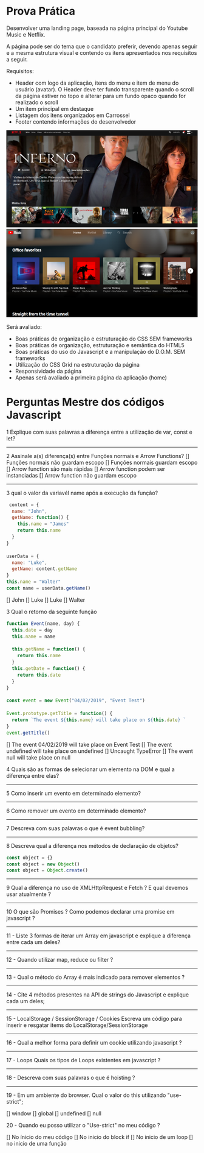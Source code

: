 # Prova Prática

Desenvolver uma landing page, baseada na página principal do Youtube  Music e Netflix.

A página pode ser do tema que o candidato preferir, devendo apenas seguir e a mesma estrutura visual e contendo os itens apresentados nos requisitos a seguir.

Requisitos:

- Header com logo da aplicação, itens do menu e item de menu do usuário (avatar). O Header deve ter fundo transparente quando o scroll da página estiver no topo e alterar para um fundo opaco quando for realizado o 	scroll
-   Um item principal em destaque
-   Listagem dos itens organizados em Carrossel
-   Footer contendo informações do desenvolvedor

![Netflix](imgs/netflix.png)
![Netflix](imgs/yt-music.png)

Será avaliado:

-   Boas práticas de organização e estruturação do CSS SEM frameworks
-   Boas práticas de organização, estruturação e semântica do HTML5    
-   Boas práticas do uso do Javascript e a manipulação do D.O.M.  SEM frameworks
-   Utilização do CSS Grid na estruturação da página    
-   Responsividade da página    
-   Apenas será avaliado a primeira página da aplicação (home)

# Perguntas Mestre dos códigos Javascript
1 Explique com suas palavras a diferença entre a utilização de var, const e let?

--- 
2 Assinale a(s) diferença(s) entre Funções normais e Arrow Functions? 
    [] Funções normais não guardam escopo 
    [] Funções normais guardam escopo
    [] Arrow function são mais rápidas
    [] Arrow function podem ser instanciadas
    [] Arrow function não guardam escopo 

---

3 qual o valor da variavél name após a execução da função?
```javascript
 content = {
  name: "John",
  getName: function() {
    this.name = "James"
    return this.name
  }
}

userData = {
  name: "Luke",
  getName: content.getName
}
this.name = "Walter"
const name = userData.getName()

```
[] John 
[] Luke
[] Luke
[] Walter

3 Qual o retorno da seguinte função 
```javascript
function Event(name, day) {
  this.date = day
  this.name = name

  this.getName = function() {
    return this.name
  }
  this.getDate = function() {
    return this.date
  }
}

const event = new Event("04/02/2019", "Event Test")

Event.prototype.getTitle = function() {
  return `The event ${this.name} will take place on ${this.date} `
}
event.getTitle()

```
[] The event 04/02/2019 will take place on Event Test 
[] The event undefined will take place on undefined
[] Uncaught TypeError
[] The event null will take place on null


4 Quais são as formas de selecionar um elemento na DOM e qual a diferença entre elas? 

 --- 
5 Como inserir um evento em determinado elemento? 

 ---
6 Como remover um evento em determinado elemento?

---
7 Descreva com suas palavras o que é event bubbling?

--- 
8 Descreva qual a diferença nos métodos de declaração de objetos? 
```javascript
const object = {}
const object = new Object()
const object = Object.create()
```
--- 
 9 Qual a diferença no uso de XMLHttpRequest e Fetch ? E qual devemos usar atualmente ?

--- 

10 O que são Promises ? Como podemos declarar uma promise em javascript ? 

--- 

11 - Liste 3 formas de iterar um Array em javascript e explique a diferença entre cada um deles? 

---

12 - Quando utilizar map, reduce ou filter ? 

---

13 - Qual o método do Array é mais indicado para remover elementos ? 

---

14 - Cite 4 métodos presentes na API de strings do Javascript e explique cada um deles; 

---

15 - LocalStorage / SessionStorage / Cookies 
Escreva um código para inserir e resgatar items do LocalStorage/SessionStorage

---

16 - Qual a melhor forma para definir um cookie utilizando javascript ?

---

17 - Loops 
Quais os tipos de Loops existentes em javascript ?

---

18 - Descreva com suas palavras o que é hoisting ?

---

19 - Em um ambiente do browser. Qual o valor do this utilizando "use-strict";

[] window
[] global
[] undefined
[] null

20 - Quando eu posso utilizar o "Use-strict" no meu código ?

[] No ínicio do meu código 
[] No inicio do block if 
[] No inicio de um loop 
[] no inicio de uma função 